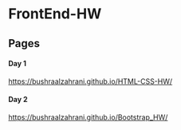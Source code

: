 # FrontEnd-HW

## Pages


#### Day 1
https://bushraalzahrani.github.io/HTML-CSS-HW/
#### Day 2
https://bushraalzahrani.github.io/Bootstrap_HW/
